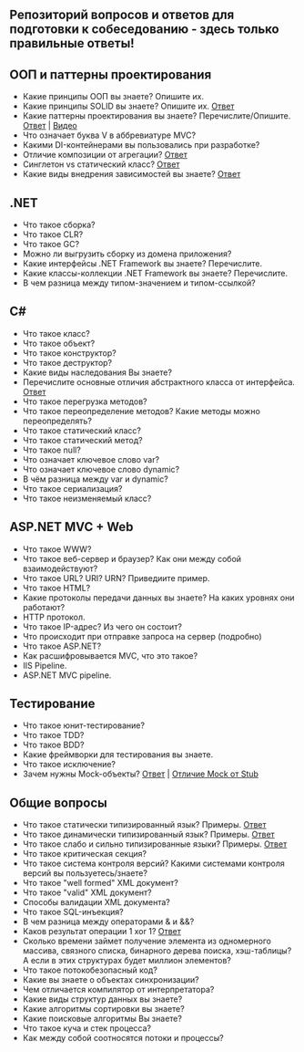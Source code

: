 ## Репозиторий вопросов и ответов для подготовки к собеседованию - здесь только правильные ответы!

## ООП и паттерны проектирования
- Какие принципы ООП вы знаете? Опишите их.
- Какие принципы SOLID вы знаете? Опишите их. [Ответ](http://sergeyteplyakov.blogspot.com/2014/10/solid.html)
- Какие паттерны проектирования вы знаете? Перечислите/Опишите. [Ответ](https://metanit.com/sharp/patterns/) | [Видео](https://www.youtube.com/watch?v=v9ejT8FO-7I)
- Что означает буква V в аббревиатуре MVC?
- Какими DI-контейнерами вы пользовались при разработке?
- Отличие композиции от агрегации? [Ответ](http://sergeyteplyakov.blogspot.com/2012/12/vs-vs.html)
- Синглетон vs статический класс? [Ответ](https://habr.com/ru/post/103681/)
- Какие виды внедрения зависимостей вы знаете? [Ответ](https://rsdn.org/article/patterns/14-22-pattern/14-22-pattern.xml)

## .NET
- Что такое сборка?
- Что такое CLR?
- Что такое GC?
- Можно ли выгрузить сборку из домена приложения?
- Какие интерфейсы .NET Framework вы знаете? Перечислите.
- Какие классы-коллекции .NET Framework вы знаете? Перечислите.
- В чем разница между типом-значением и типом-ссылкой?


## С#
- Что такое класс?
- Что такое объект?
- Что такое конструктор?
- Что такое деструктор?
- Какие виды наследования Вы знаете?
- Перечислите основные отличия абстрактного класса от интерфейса. [Ответ](https://docs.google.com/document/d/1OsCSPyA7cDOKxm-eYa53IpeIu3mWrS5gmbh7Fv3ocf4/edit?usp=sharing)
- Что такое перегрузка методов?
- Что такое переопределение методов? Какие методы можно переопределять?
- Что такое статический класс?
- Что такое статический метод?
- Что такое null?
- Что означает ключевое слово var?
- Что означает ключевое слово dynamic?
- В чём разница между var и dynamic?
- Что такое сериализация?
- Что такое неизменяемый класс?

## ASP.NET MVC + Web
- Что такое WWW?
- Что такое веб-сервер и браузер? Как они между собой взаимодействуют?
- Что такое URL? URI? URN? Приведиите пример.
- Что такое HTML?
- Какие протоколы передачи данных вы знаете? На каких уровнях они работают?
- HTTP протокол.
- Что такое IP-адрес? Из чего он состоит?
- Что происходит при отправке запроса на сервер (подробно)
- Что такое ASP.NET?
- Как расшифровывается MVC, что это такое?
- IIS Pipeline.
- ASP.NET MVC pipeline. 

## Тестирование
- Что такое юнит-тестирование?
- Что такое TDD?
- Что такое BDD?
- Какие фреймворки для тестирования вы знаете.
- Что такое исключение?
- Зачем нужны Mock-объекты? [Ответ](https://habr.com/ru/post/116372/) | [Отличие Mock от Stub](http://sergeyteplyakov.blogspot.com/2011/12/blog-post.html)

## Общие вопросы
-	Что такое статически типизированный язык? Примеры. [Ответ](https://habr.com/ru/post/161205/)
-	Что такое динамически типизированный язык? Примеры. [Ответ](https://habr.com/ru/post/161205/)
-	Что такое слабо и сильно типизированные языки? Примеры. [Ответ](https://habr.com/ru/post/161205/)
-	Что такое критическая секция?
-	Что такое система контроля версий? Какими системами контроля версий вы пользуетесь/знаете?
-	Что такое "well formed" XML документ?
-	Что такое "valid" XML документ?
-	Способы валидации XML документа?
-	Что такое SQL-инъекция?
-	В чем разница между операторами & и &&?
-	Каков результат операции 1 xor 1? [Ответ](https://tproger.ru/translations/bitwise-operations/)
-	Сколько времени займет получение элемента из одномерного массива, связного списка, бинарного дерева поиска, хэш-таблицы? А если в этих структурах будет миллион элементов?
-	Что такое потокобезопасный код?
-	Какие вы знаете о объектах синхронизации?
-	Чем отличается компилятор от интерпретатора?
-	Какие виды структур данных вы знаете?
-	Какие алгоритмы сортировки вы знаете?
- Какие поисковые алгоритмы Вы знаете?
- Что такое куча и стек процесса?
- Как между собой соотносятся потоки и процессы?
